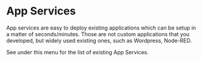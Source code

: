 # App Services

App services are easy to deploy existing applications which can be setup in a matter of seconds/minutes. Those are not custom applications that you developed, but widely used existing ones, such as Wordpress, Node-RED.

See under this menu for the list of existing App Services.

